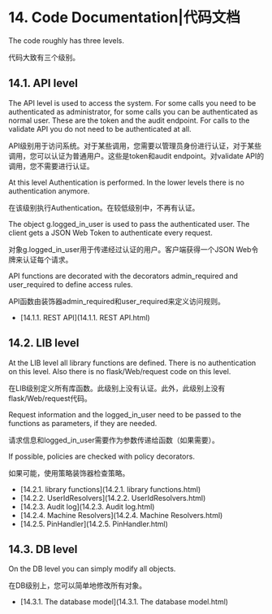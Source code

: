 # 14. Code Documentation|代码文档

The code roughly has three levels.

代码大致有三个级别。

## 14.1. API level

The API level is used to access the system. For some calls you need to be authenticated as administrator, for some calls you can be authenticated as normal user. These are the token and the audit endpoint. For calls to the validate API you do not need to be authenticated at all.

API级别用于访问系统。对于某些调用，您需要以管理员身份进行认证，对于某些调用，您可以认证为普通用户。这些是token和audit endpoint。对validate API的调用，您不需要进行认证。

At this level Authentication is performed. In the lower levels there is no authentication anymore.

在该级别执行Authentication。在较低级别中，不再有认证。

The object g.logged_in_user is used to pass the authenticated user. The client gets a JSON Web Token to authenticate every request.

对象g.logged_in_user用于传递经过认证的用户。客户端获得一个JSON Web令牌来认证每个请求。

API functions are decorated with the decorators admin_required and user_required to define access rules.

API函数由装饰器admin_required和user_required来定义访问规则。

* [14.1.1. REST API](14.1.1. REST API.html)

## 14.2. LIB level

At the LIB level all library functions are defined. There is no authentication on this level. Also there is no flask/Web/request code on this level.

在LIB级别定义所有库函数。此级别上没有认证。此外，此级别上没有flask/Web/request代码。

Request information and the logged_in_user need to be passed to the functions as parameters, if they are needed.

请求信息和logged_in_user需要作为参数传递给函数（如果需要）。

If possible, policies are checked with policy decorators.

如果可能，使用策略装饰器检查策略。

* [14.2.1. library functions](14.2.1. library functions.html)
* [14.2.2. UserIdResolvers](14.2.2. UserIdResolvers.html)
* [14.2.3. Audit log](14.2.3. Audit log.html)
* [14.2.4. Machine Resolvers](14.2.4. Machine Resolvers.html)
* [14.2.5. PinHandler](14.2.5. PinHandler.html)

## 14.3. DB level

On the DB level you can simply modify all objects.

在DB级别上，您可以简单地修改所有对象。

* [14.3.1. The database model](14.3.1. The database model.html)